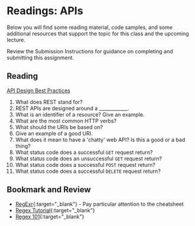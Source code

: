 # Readings: APIs

Below you will find some reading material, code samples, and some additional resources that support the topic for this class and the upcoming lecture.

Review the Submission Instructions for guidance on completing and submitting this assignment.

## Reading

[API Design Best Practices](https://docs.microsoft.com/en-us/azure/architecture/best-practices/api-design)

1. What does REST stand for?
1. REST APIs are designed around a ____________.
1. What is an identifier of a resource? Give an example.
1. What are the most common HTTP verbs?
1. What should the URIs be based on?
1. Give an example of a good URI.
1. What does it mean to have a 'chatty' web API? Is this a good or a bad thing?
1. What status code does a successful `GET` request return?
1. What status code does an unsuccessful `GET` request return?
1. What status code does a successful `POST` request return?
1. What status code does a successful `DELETE` request return?

<!-- ## Additional Resources

PLACEHOLDER

### Videos

PLACEHOLDER -->

## Bookmark and Review

- [RegExr](https://regexr.com/){:target="_blank"} - Pay particular attention to the cheatsheet
- [Regex Tutorial](https://medium.com/factory-mind/regex-tutorial-a-simple-cheatsheet-by-examples-649dc1c3f285){:target="_blank"}
- [Regex 101](https://regex101.com/){:target="_blank"}
